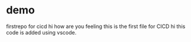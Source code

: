 # demo
firstrepo for cicd
hi how are you feeling
this is the first file for CICD
hi this code is added using vscode.
